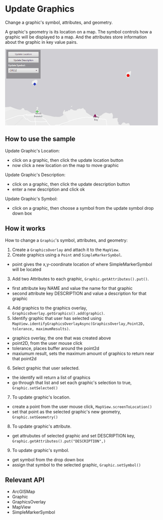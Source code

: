 # Update Graphics

Change a graphic's symbol, attributes, and geometry.

A graphic's geometry is its location on a map. The symbol controls how a graphic will be displayed to a map. And the 
attributes store information about the graphic in key value pairs.

![](UpdateGraphics.gif)

## How to use the sample

Update Graphic's Location:
  - click on a graphic, then click the update location button
  - now click a new location on the map to move graphic

Update Graphic's Description:
  - click on a graphic, then click the update description button
  - enter a new description and click ok

Update Graphic's Symbol:
  - click on a graphic, then choose a symbol from the update symbol drop down box

## How it works

How to change a `Graphic`'s symbol, attributes, and geometry:


  1. Create a `GraphicsOverlay` and attach it to the `MapView`.
  2. Create graphics using a `Point` and `SimpleMarkerSymbol`.
  * point gives the x,y-coordinate location of where SimpleMarkerSymbol will be located
  3. Add two Attributes to each graphic, `Graphic.getAttributes().put()`.
  * first attribute key NAME and value the name for that graphic
  * second attribute key DESCRIPTION and value a description for that graphic
  4. Add graphics to the graphics overlay, `GraphicsOverlay.getGraphics().add(graphic)`.
  5. Identify graphic that user has selected using `MapView.identifyGraphicsOverlayAsync(GraphicsOverlay,Point2D, tolerance, maximumResults)`.
  * graphics overlay, the one that was created above
  * point2D, from the user mouse click
  * tolerance, places buffer around the point2d
  * maxiumum result, sets the maximum amount of graphics to return near that point2d
  6. Select graphic that user selected.
  * the identify will return a list of graphics
  * go through that list and set each graphic's selection to true, `Graphic.setSelected()`
  7. To update graphic's location.
  * create a point from the user mouse click, `MapView.screenToLocation()`
  * set that point as the selected graphic's new geometry, `Graphic.setGeometry()`
  8. To update graphic's attribute.
  * get attrubutes of selected graphic and set DESCRIPTION key, `Graphic.getAttributes().put("DESCRIPTION",)`
  9. To update graphic's symbol.
  * get symbol from the drop down box
  * assign that symbol to the selected graphic, `Graphic.setSymbol()`


## Relevant API


  * ArcGISMap
  * Graphic
  * GraphicsOverlay
  * MapView
  * SimpleMarkerSymbol



